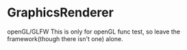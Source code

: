 # GraphicsRenderer
openGL/GLFW
This is only for openGL func test, so leave the framework(though there isn't one) alone.